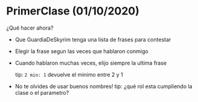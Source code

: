 # PrimerClase (01/10/2020)

¿Qué hacer ahora?

- Que GuardiaDeSkyrim tenga una lista de frases para contestar

- Elegir la frase segun las veces que hablaron conmigo

- Cuando hablaron muchas veces, elijo siempre la ultima frase

  tip: `2 min: 1` devuelve el minimo entre 2 y 1

- No te olvides de usar buenos nombres!
  tip: ¿qué rol esta cumpliendo la clase o el parametro?
